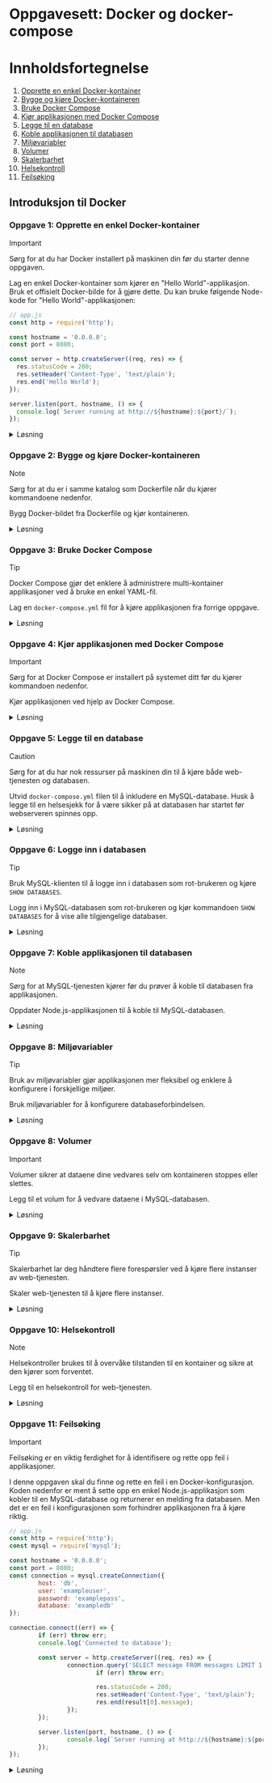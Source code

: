 # Oppgavesett: Docker og docker-compose
# Innholdsfortegnelse 

1. [Opprette en enkel Docker-kontainer](#oppgave-1-opprette-en-enkel-docker-kontainer)
2. [Bygge og kjøre Docker-kontaineren](#oppgave-2-bygge-og-kjøre-docker-kontaineren)
3. [Bruke Docker Compose](#oppgave-3-bruke-docker-compose)
4. [Kjør applikasjonen med Docker Compose](#oppgave-4-kjør-applikasjonen-med-docker-compose)
5. [Legge til en database](#oppgave-5-legge-til-en-database)
6. [Koble applikasjonen til databasen](#oppgave-6-koble-applikasjonen-til-databasen)
7. [Miljøvariabler](#oppgave-7-miljøvariabler)
8. [Volumer](#oppgave-8-volumer)
9. [Skalerbarhet](#oppgave-9-skalerbarhet)
10. [Helsekontroll](#oppgave-10-helsekontroll)
11. [Feilsøking](#oppgave-11-feilsøking)


## Introduksjon til Docker

### **Oppgave 1: Opprette en enkel Docker-kontainer**

> [!IMPORTANT]  
> Sørg for at du har Docker installert på maskinen din før du starter denne oppgaven.

Lag en enkel Docker-kontainer som kjører en "Hello World"-applikasjon. Bruk et offisielt Docker-bilde for å gjøre dette. Du kan bruke følgende Node-kode for "Hello World"-applikasjonen:

```javascript
// app.js
const http = require('http');

const hostname = '0.0.0.0';
const port = 8080;

const server = http.createServer((req, res) => {
  res.statusCode = 200;
  res.setHeader('Content-Type', 'text/plain');
  res.end('Hello World');
});

server.listen(port, hostname, () => {
  console.log(`Server running at http://${hostname}:${port}/`);
});
```

<details><summary>Løsning</summary>

```dockerfile
# Bruk et offisielt Docker-bilde for Node.js
FROM node:14

# Opprett en arbeidskatalog
WORKDIR /usr/src/app

# Kopier package.json og package-lock.json
COPY package*.json ./

# Installer avhengigheter
RUN npm install

# Kopier resten av applikasjonen
COPY . .

# Eksponer porten applikasjonen kjører på
EXPOSE 8080

# Start applikasjonen
CMD ["node", "app.js"]
```

**Forklaring:**

1. **Dockerfile**: Dette er en fil som inneholder instruksjoner for å bygge Docker-bildet. Hver instruksjon i Dockerfile utfører en handling, som å sette opp et miljø, kopiere filer, eller kjøre kommandoer.
2. **Node.js-applikasjon**: En enkel Node.js-applikasjon som returnerer "Hello World" når den blir besøkt. Node.js er en JavaScript-runtime som lar deg kjøre JavaScript på serversiden.

</details>

### **Oppgave 2: Bygge og kjøre Docker-kontaineren**

> [!NOTE]  
> Sørg for at du er i samme katalog som Dockerfile når du kjører kommandoene nedenfor.

Bygg Docker-bildet fra Dockerfile og kjør kontaineren. 

<details><summary>Løsning</summary>

```bash
# Bygg Docker-bildet
docker build -t hello-world-app .

# Kjør Docker-kontaineren
docker run -p 8080:8080 hello-world-app
```

**Forklaring:**

1. **Bygge bildet**: `docker build` kommandoen bygger et Docker-bilde fra Dockerfile. Et Docker-bilde er en lesbar mal som inneholder alt som trengs for å kjøre en applikasjon.
2. **Kjøre kontaineren**: `docker run` kommandoen kjører kontaineren og binder port 8080 på vertsmaskinen til port 8080 i kontaineren. En Docker-kontainer er en kjørbar instans av et Docker-bilde.

</details>

### **Oppgave 3: Bruke Docker Compose**

> [!TIP]  
> Docker Compose gjør det enklere å administrere multi-kontainer applikasjoner ved å bruke en enkel YAML-fil.

Lag en `docker-compose.yml` fil for å kjøre applikasjonen fra forrige oppgave.

<details><summary>Løsning</summary>

```yaml
version: '3'
services:
  web:
    build: .
    ports:
      - "8080:8080"
```

**Forklaring:**

1. **Docker Compose**: Dette er et verktøy for å definere og kjøre multi-kontainer Docker-applikasjoner. Det lar deg bruke en YAML-fil for å konfigurere applikasjonens tjenester.
2. **docker-compose.yml**: En fil som definerer tjenestene som utgjør applikasjonen din. I dette tilfellet definerer vi en tjeneste kalt `web` som bygger fra den nåværende katalogen og eksponerer port 8080.

</details>

### **Oppgave 4: Kjør applikasjonen med Docker Compose**

> [!IMPORTANT]  
> Sørg for at Docker Compose er installert på systemet ditt før du kjører kommandoen nedenfor.

Kjør applikasjonen ved hjelp av Docker Compose.

<details><summary>Løsning</summary>

```bash
# Kjør Docker Compose
docker-compose up
```

**Forklaring:**

1. **docker-compose up**: Denne kommandoen bygger, (re)skaper, starter og knytter sammen tjenestene som er definert i `docker-compose.yml` filen. Dette gjør det enkelt å administrere og kjøre multi-kontainer applikasjoner.

</details>

### **Oppgave 5: Legge til en database**

> [!CAUTION]  
> Sørg for at du har nok ressurser på maskinen din til å kjøre både web-tjenesten og databasen.

Utvid `docker-compose.yml` filen til å inkludere en MySQL-database. Husk å legge til en helsesjekk for å være sikker på at databasen har startet før webserveren spinnes opp.

<details><summary>Løsning</summary>

```yaml
version: '3'
services:
  web: 
    build: .
    ports:
      - "8080:8080"
    depends_on: 
      db:
        condition: service_healthy
  db:
    image: mysql:latest
    environment:
      MYSQL_ROOT_PASSWORD: example
    ports: 
      - "3306:3306"
    healthcheck:
      test: ["CMD-SHELL", "mysqladmin ping -h localhost -u root -pexample"]
      interval: 10s
      timeout: 5s
      retries: 3
```

**Forklaring:**

1. **Legge til en database**: Vi legger til en MySQL-tjeneste i `docker-compose.yml` filen. MySQL er en populær relasjonsdatabase.
2. **depends_on med helsesjekk**: Vi bruker `depends_on` med `condition: service_healthy` for å sikre at web-tjenesten kun starter når MySQL-tjenesten er sunn. Dette er viktig for å sikre at databasen er tilgjengelig når web-applikasjonen prøver å koble til den.
3. **Helsesjekk**: Vi legger til en `healthcheck` for MySQL-tjenesten som bruker `mysqladmin ping` for å sjekke om databasen er oppe og kjører. Dette sikrer at web-tjenesten ikke starter før databasen er klar.

</details>

### **Oppgave 6: Logge inn i databasen**

> [!TIP]  
> Bruk MySQL-klienten til å logge inn i databasen som rot-brukeren og kjøre `SHOW DATABASES`.

Logg inn i MySQL-databasen som rot-brukeren og kjør kommandoen `SHOW DATABASES` for å vise alle tilgjengelige databaser.

<details><summary>Løsning</summary>

```bash
# Åpne en shell-session i databasekontaineren
docker exec -it <db_container_name> /bin/sh

# Logg inn i MySQL-databasen som rot-brukeren
mysql -u root -pexample

# Kjør kommandoen for å vise alle databaser
SHOW DATABASES;
```

**Forklaring:**

1. **Åpne en shell-session**: Vi bruker `docker exec` kommandoen for å åpne en shell-session inne i databasekontaineren. Dette lar oss kjøre kommandoer direkte i kontaineren.
2. **Logge inn i databasen**: Når vi er inne i kontaineren, bruker vi MySQL-klienten til å logge inn i databasen som rot-brukeren.
3. **Kjøre `SHOW DATABASES`**: Når vi er logget inn, kjører vi `SHOW DATABASES` kommandoen for å vise alle tilgjengelige databaser. Dette er nyttig for å verifisere at databasen er riktig konfigurert og kjører som forventet.

</details>


### **Oppgave 7: Koble applikasjonen til databasen**

> [!NOTE]  
> Sørg for at MySQL-tjenesten kjører før du prøver å koble til databasen fra applikasjonen.

Oppdater Node.js-applikasjonen til å koble til MySQL-databasen.

<details><summary>Løsning</summary>

```javascript
// app.js
const http = require('http');
const mysql = require('mysql2');

const hostname = '0.0.0.0';
const port = 8080;
const dbConfig = {
  host: 'db',
  user: 'exampleuser',
  password: 'examplepass',
  database: 'exampledb',
  port: 3306,
};

const connection = mysql.createConnection(dbConfig);

connection.connect((err) => {
  if (err) {
    console.error('Failed to connect to database', err);
    throw err;
  }

  console.log(`Connected to database ${dbConfig.database}`);

  const server = http.createServer((req, res) => {
    res.statusCode = 200;
    res.setHeader('Content-Type', 'text/plain');
    res.end('Hello World');
  });

  server.listen(port, hostname, () => {
    console.log(`Server running at http://${hostname}:${port}/`);
  });
});
```

**Forklaring:**

1. **Koble til MySQL**: Vi bruker MySQL-klienten til å koble til databasen. MySQL-klienten er en del av MySQL Node.js-driveren som lar oss kommunisere med MySQL fra en Node.js-applikasjon.
2. **Oppdatere applikasjonen**: Vi oppdaterer applikasjonen til å koble til databasen før den starter HTTP-serveren. Dette sikrer at applikasjonen kan kommunisere med databasen når den mottar forespørsler.

</details>

### **Oppgave 8: Miljøvariabler**

> [!TIP]  
> Bruk av miljøvariabler gjør applikasjonen mer fleksibel og enklere å konfigurere i forskjellige miljøer.

Bruk miljøvariabler for å konfigurere databaseforbindelsen.

<details><summary>Løsning</summary>

```yaml
version: '3'
services:
  web: 
    build: .
    ports:
      - "8080:8080"
    environment:
      MYSQL_HOST: db
      MYSQL_USER: exampleuser
      MYSQL_PASSWORD: examplepass
      MYSQL_DATABASE: exampledb
    depends_on: 
      db:
        condition: service_healthy
      
  db:
    image: mysql:latest
    environment:
      MYSQL_ROOT_PASSWORD: example
      # MYSQL_DATABASE: exampledb
      # MYSQL_USER: exampleuser
      # MYSQL_PASSWORD: examplepass
    ports: 
      - "3306:3306"
    healthcheck:
      test: ["CMD-SHELL", "mysqladmin ping -h localhost -u root -pexample"]
      interval: 10s
      timeout: 5s
      retries: 3
```

```javascript
// app.js
const http = require('http');
const mysql = require('mysql2');

const hostname = '0.0.0.0';
const port = 8080;
const dbConfig = {
  host: process.env.MYSQL_HOST,
  user: process.env.MYSQL_USER,
  password: process.env.MYSQL_PASSWORD,
  database: process.env.MYSQL_DATABASE,
  port: 3306
};

const connection = mysql.createConnection(dbConfig);

connection.connect((err) => {
  if (err) {
    console.error('Failed to connect to database', err);
    throw err;
  }

  console.log(`Connected to database ${dbConfig.database}`);

  const server = http.createServer((req, res) => {
    res.statusCode = 200;
    res.setHeader('Content-Type', 'text/plain');
    res.end('Hello World');
  });

  server.listen(port, hostname, () => {
    console.log(`Server running at http://${hostname}:${port}/`);
  });
});
```

**Forklaring:**

1. **Miljøvariabler**: Vi bruker miljøvariabler for å konfigurere databaseforbindelsen. Miljøvariabler er en måte å konfigurere applikasjoner på uten å hardkode verdier i kildekoden.
2. **Oppdatere applikasjonen**: Vi oppdaterer applikasjonen til å bruke miljøvariablene. Dette gjør applikasjonen mer fleksibel og enklere å konfigurere i forskjellige miljøer.

</details>


### **Oppgave 8: Volumer**

> [!IMPORTANT]  
> Volumer sikrer at dataene dine vedvares selv om kontaineren stoppes eller slettes.

Legg til et volum for å vedvare dataene i MySQL-databasen.

<details><summary>Løsning</summary>

```yaml
version: '3'
services:
    web: 
        build: .
        ports:
            - "8080:8080"
        environment:
            MYSQL_HOST: db
            MYSQL_USER: exampleuser
            MYSQL_PASSWORD: examplepass
            MYSQL_DATABASE: exampledb
        depends_on: 
            db:
                condition: service_healthy
            
    db:
        image: mysql:latest
        environment:
            MYSQL_ROOT_PASSWORD: example
        ports: 
            - "3306:3306"
        volumes:
            - mysql-data:/var/lib/mysql
        healthcheck:
            test: ["CMD-SHELL", "mysqladmin ping -h localhost -u root -pexample"]
            interval: 10s
            timeout: 5s
            retries: 3

volumes:
    mysql-data:
```

**Forklaring:**

1. **Volumer**: Vi legger til et volum for å vedvare dataene i MySQL-databasen. Volumer er en måte å lagre data utenfor kontainerens filsystem, slik at dataene ikke går tapt når kontaineren stoppes eller slettes.
2. **Oppdatere `docker-compose.yml`**: Vi oppdaterer `docker-compose.yml` filen til å inkludere volumet. Dette sikrer at dataene i MySQL-databasen vedvares mellom kontainerkjøringer.

</details>

### **Oppgave 9: Skalerbarhet**

> [!TIP]  
> Skalerbarhet lar deg håndtere flere forespørsler ved å kjøre flere instanser av web-tjenesten.

Skaler web-tjenesten til å kjøre flere instanser.

<details><summary>Løsning</summary>

```yaml
version: '3'
services:
    web: 
        build: .
        ports:
            - "8080:8080"
        environment:
            MYSQL_HOST: db
            MYSQL_USER: exampleuser
            MYSQL_PASSWORD: examplepass
            MYSQL_DATABASE: exampledb
        depends_on: 
            db:
                condition: service_healthy
        deploy:
            replicas: 3
            
    db:
        image: mysql:latest
        environment:
            MYSQL_ROOT_PASSWORD: example
        ports: 
            - "3306:3306"
        volumes:
            - mysql-data:/var/lib/mysql
        healthcheck:
            test: ["CMD-SHELL", "mysqladmin ping -h localhost -u root -pexample"]
            interval: 10s
            timeout: 5s
            retries: 3

volumes:
    mysql-data:
```

**Forklaring:**

1. **Skalerbarhet**: Vi bruker `deploy`-direktivet til å skalere web-tjenesten til å kjøre flere instanser. Skalerbarhet er evnen til å øke eller redusere antall kontainere som kjører en tjeneste basert på behov.
2. **Oppdatere `docker-compose.yml`**: Vi oppdaterer `docker-compose.yml` filen til å inkludere skalerbarhet. Dette gjør det mulig å håndtere flere forespørsler ved å kjøre flere instanser av web-tjenesten.

</details>

### **Oppgave 10: Helsekontroll**

> [!NOTE]  
> Helsekontroller brukes til å overvåke tilstanden til en kontainer og sikre at den kjører som forventet.

Legg til en helsekontroll for web-tjenesten.

<details><summary>Løsning</summary>

```yaml
version: '3'
services:
    web: 
        build: .
        ports:
            - "8080:8080"
        environment:
            MYSQL_HOST: db
            MYSQL_USER: exampleuser
            MYSQL_PASSWORD: examplepass
            MYSQL_DATABASE: exampledb
        depends_on: 
            db:
                condition: service_healthy
        deploy:
            replicas: 3
        healthcheck:
            test: ["CMD", "curl", "-f", "http://localhost:8080"]
            interval: 30s
            timeout: 10s
            retries: 3
            
    db:
        image: mysql:latest
        environment:
            MYSQL_ROOT_PASSWORD: example
        ports: 
            - "3306:3306"
        volumes:
            - mysql-data:/var/lib/mysql
        healthcheck:
            test: ["CMD-SHELL", "mysqladmin ping -h localhost -u root -pexample"]
            interval: 10s
            timeout: 5s
            retries: 3

volumes:
    mysql-data:
```

**Forklaring:**

1. **Helsekontroll**: Vi legger til en helsekontroll for web-tjenesten ved hjelp av `healthcheck`-direktivet. Helsekontroller brukes til å overvåke tilstanden til en kontainer og sikre at den kjører som forventet.
2. **Oppdatere `docker-compose.yml`**: Vi oppdaterer `docker-compose.yml` filen til å inkludere helsekontrollen. Dette sikrer at tjenesten overvåkes og eventuelt restartes hvis den ikke fungerer som den skal.

</details>

### **Oppgave 11: Feilsøking**

> [!IMPORTANT]  
> Feilsøking er en viktig ferdighet for å identifisere og rette opp feil i applikasjoner.

I denne oppgaven skal du finne og rette en feil i en Docker-konfigurasjon. Koden nedenfor er ment å sette opp en enkel Node.js-applikasjon som kobler til en MySQL-database og returnerer en melding fra databasen. Men det er en feil i konfigurasjonen som forhindrer applikasjonen fra å kjøre riktig.

```javascript
// app.js
const http = require('http');
const mysql = require('mysql');

const hostname = '0.0.0.0';
const port = 8080;
const connection = mysql.createConnection({
        host: 'db',
        user: 'exampleuser',
        password: 'examplepass',
        database: 'exampledb'
});

connection.connect((err) => {
        if (err) throw err;
        console.log('Connected to database');

        const server = http.createServer((req, res) => {
                connection.query('SELECT message FROM messages LIMIT 1', (err, result) => {
                        if (err) throw err;

                        res.statusCode = 200;
                        res.setHeader('Content-Type', 'text/plain');
                        res.end(result[0].message);
                });
        });

        server.listen(port, hostname, () => {
                console.log(`Server running at http://${hostname}:${port}/`);
        });
});
```

<details><summary>Løsning</summary>

```dockerfile
# Bruk et offisielt Docker-bilde for Node.js
FROM node:14

# Opprett en arbeidskatalog
WORKDIR /usr/src/app

# Kopier package.json og package-lock.json
COPY package*.json ./

# Installer avhengigheter
RUN npm install

# Kopier resten av applikasjonen
COPY . .

# Eksponer porten applikasjonen kjører på
EXPOSE 8080

# Start applikasjonen
CMD ["node", "app.js"]
```

```yaml
version: '3'
services:
    web: 
        build: .
        ports:
            - "8080:8080"
        environment:
            MYSQL_HOST: db
            MYSQL_USER: exampleuser
            MYSQL_PASSWORD: examplepass
            MYSQL_DATABASE: exampledb
        depends_on: 
            db:
                condition: service_healthy
        command: ["sh", "-c", "node init-db.js && node app.js"]
            
    db:
        image: mysql:latest
        environment:
            MYSQL_ROOT_PASSWORD: example
        ports: 
            - "3306:3306"
        volumes:
            - mysql-data:/var/lib/mysql
        healthcheck:
            test: ["CMD-SHELL", "mysqladmin ping -h localhost -u root -pexample"]
            interval: 10s
            timeout: 5s
            retries: 3

volumes:
    mysql-data:
```

**Forklaring:**

1. **Feilsøking**: Identifiser og rett opp feilen i konfigurasjonen. Feilsøking er en viktig ferdighet for å identifisere og rette opp feil i applikasjoner.
2. **Oppdatere applikasjonen**: Sørg for at applikasjonen kjører riktig ved å rette opp feilen i konfigurasjonen.

**Løsningsforslag:**

Feilen i konfigurasjonen ligger i at databasen ikke inneholder noen rader i `messages`-tabellen ved oppstart. For å rette opp dette, kan vi legge til et skript som initialiserer databasen med en melding.

```javascript
// init-db.js
const mysql = require('mysql');

const connection = mysql.createConnection({
        host: 'db',
        user: 'exampleuser',
        password: 'examplepass',
        database: 'exampledb'
});

connection.connect((err) => {
        if (err) throw err;
        console.log('Connected to database');

        const createTableQuery = `
                CREATE TABLE IF NOT EXISTS messages (
                        id INT AUTO_INCREMENT PRIMARY KEY,
                        message VARCHAR(255) NOT NULL
                )
        `;

        connection.query(createTableQuery, (err, result) => {
                if (err) throw err;

                const insertMessageQuery = `
                        INSERT INTO messages (message)
                        VALUES ('Hello from MySQL')
                `;

                connection.query(insertMessageQuery, (err, result) => {
                        if (err) throw err;
                        console.log('Database initialized');
                        connection.end();
                });
        });
});
```

Oppdater `docker-compose.yml` til å kjøre initialiseringsskriptet før applikasjonen starter.

```yaml
version: '3'
services:
    web: 
        build: .
        ports:
            - "8080:8080"
        environment:
            MYSQL_HOST: db
            MYSQL_USER: exampleuser
            MYSQL_PASSWORD: examplepass
            MYSQL_DATABASE: exampledb
        depends_on: 
            db:
                condition: service_healthy
        command: ["sh", "-c", "node init-db.js && node app.js"]
            
    db:
        image: mysql:latest
        environment:
            MYSQL_ROOT_PASSWORD: example
        ports: 
            - "3306:3306"
        volumes:
            - mysql-data:/var/lib/mysql
        healthcheck:
            test: ["CMD-SHELL", "mysqladmin ping -h localhost -u root -pexample"]
            interval: 10s
            timeout: 5s
            retries: 3

volumes:
    mysql-data:
```

Nå vil databasen bli initialisert med en melding før applikasjonen starter, og applikasjonen vil kunne returnere meldingen fra databasen.

</details>



